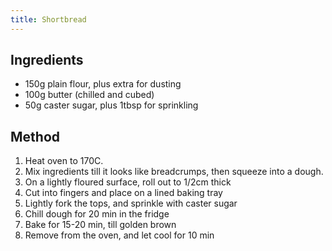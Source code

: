 ```yaml
---
title: Shortbread
---
```


## Ingredients

-   150g plain flour, plus extra for dusting
-   100g butter (chilled and cubed)
-   50g caster sugar, plus 1tbsp for sprinkling

## Method

1.  Heat oven to 170C.
2.  Mix ingredients till it looks like breadcrumps, then squeeze into a dough.
3.  On a lightly floured surface, roll out to 1/2cm thick
4.  Cut into fingers and place on a lined baking tray
5.  Lightly fork the tops, and sprinkle with caster sugar
6.  Chill dough for 20 min in the fridge
7.  Bake for 15-20 min, till golden brown
8.  Remove from the oven, and let cool for 10 min

